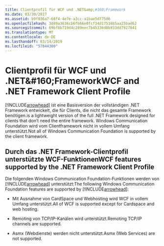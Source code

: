```yaml
---
title: Clientprofil für WCF und .NET&amp;#160;Framework
ms.date: 03/30/2017
ms.assetid: b9f836a7-68f4-4e7e-a3cc-a1bae5d775d6
ms.openlocfilehash: 3d89a3636cb6fb66e0fcf34d17516b5aa25bad62
ms.sourcegitcommit: 69bf8b719d4c289eec7b45336d0b933dd7927841
ms.translationtype: MT
ms.contentlocale: de-DE
ms.lasthandoff: 03/14/2019
ms.locfileid: "57844300"
---
```

# <a name="wcf-and-net-framework-client-profile"></a><span data-ttu-id="a6bcb-102">Clientprofil für WCF und .NET&amp;#160;Framework</span><span class="sxs-lookup"><span data-stu-id="a6bcb-102">WCF and .NET Framework Client Profile</span></span>
[!INCLUDE[arrowhead](../../../includes/arrowhead-md.md)] <span data-ttu-id="a6bcb-103">ist eine Basisversion der vollständigen .NET Framework entwickelt, die für Clients, die nicht das gesamte Framework benötigen.</span><span class="sxs-lookup"><span data-stu-id="a6bcb-103">is a lightweight version of the full .NET Framework designed for clients that don’t need the entire framework.</span></span> <span data-ttu-id="a6bcb-104">Windows Communication Foundation wird vom Clientframework nicht in vollem Umfang unterstützt.</span><span class="sxs-lookup"><span data-stu-id="a6bcb-104">Not all of Windows Communication Foundation is supported by the client framework.</span></span>  
  
## <a name="wcf-features-supported-by-the-net-framework-client-profile"></a><span data-ttu-id="a6bcb-105">Durch das .NET Framework-Clientprofil unterstützte WCF-Funktionen</span><span class="sxs-lookup"><span data-stu-id="a6bcb-105">WCF features supported by the .NET Framework Client Profile</span></span>  
 <span data-ttu-id="a6bcb-106">Die folgenden Windows Communication Foundation-Funktionen werden von [!INCLUDE[arrowhead](../../../includes/arrowhead-md.md)] unterstützt:</span><span class="sxs-lookup"><span data-stu-id="a6bcb-106">The following Windows Communication Foundation features are supported by [!INCLUDE[arrowhead](../../../includes/arrowhead-md.md)]:</span></span>  
  
-   <span data-ttu-id="a6bcb-107">Mit Ausnahme von CardSpace und Webhosting wird WCF in vollem Umfang unterstützt.</span><span class="sxs-lookup"><span data-stu-id="a6bcb-107">All of WCF is supported except for Cardspace and web hosting.</span></span>  
  
-   <span data-ttu-id="a6bcb-108">Remoting von TCP/IP-Kanälen wird unterstützt.</span><span class="sxs-lookup"><span data-stu-id="a6bcb-108">Remoting TCP/IP channels are supported.</span></span>  
  
-   <span data-ttu-id="a6bcb-109">Asmx (Webdienste) werden nicht unterstützt.</span><span class="sxs-lookup"><span data-stu-id="a6bcb-109">Asmx (Web Services) are not supported.</span></span>
